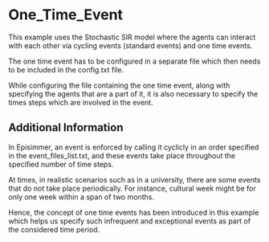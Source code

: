 # One_Time_Event
This example uses the Stochastic SIR model where the agents can interact with each other via cycling events (standard events) and one time events.

The one time event has to be configured in a separate file which then needs to be included in the config.txt file.

While configuring the file containing the one time event, along with specifying the agents that are a part of it, it is also necessary to specify the times steps which are involved in the event.


## Additional Information
In Episimmer, an event is enforced by calling it cyclicly in an order specified in the event_files_list.txt, and these events take place throughout the specified number of time steps.

At times, in realistic scenarios such as in a university, there are some events that do not take place periodically. For instance, cultural week might be for only one week within a span of two months.

Hence, the concept of one time events has been introduced in this example which helps us specify such infrequent and exceptional events as part of the considered time period.
